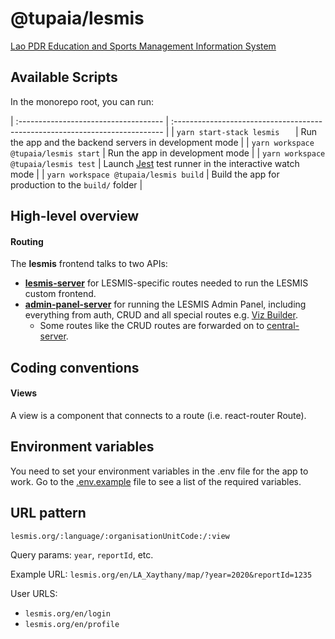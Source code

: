 # @tupaia/lesmis

[Lao PDR Education and Sports Management Information System](https://lesmis.edu.la)

## Available Scripts

In the monorepo root, you can run:

| :------------------------------------ | :--------------------------------------------------------------------------- |
| `yarn start-stack lesmis   `            | Run the app and the backend servers in development mode                     |
| `yarn workspace @tupaia/lesmis start`                          | Run the app in development mode                                             |
| `yarn workspace @tupaia/lesmis test`  | Launch [Jest](https://jestjs.io) test runner in the interactive watch mode |
| `yarn workspace @tupaia/lesmis build` | Build the app for production to the `build/` folder                         |

## High-level overview

#### Routing

The **lesmis** frontend talks to two APIs:

- [**lesmis-server**](../lesmis-server/README.md) for LESMIS-specific routes needed to run the LESMIS custom frontend.
- [**admin-panel-server**](../admin-panel-server/README.md) for running the LESMIS Admin Panel, including everything from auth, CRUD and all special routes e.g. [Viz Builder](../admin-panel/README.md#viz-builder-app).
	- Some routes like the CRUD routes are forwarded on to [central-server](../central-server/README.md).

## Coding conventions

#### Views

A view is a component that connects to a route (i.e. react-router Route).

## Environment variables

You need to set your environment variables in the .env file for the app to work. Go to the [.env.example](.env.example) file to see a list of the required variables.

## URL pattern

```
lesmis.org/:language/:organisationUnitCode:/:view
```

Query params: `year`, `reportId`, etc.

Example URL: `lesmis.org/en/LA_Xaythany/map/?year=2020&reportId=1235`

User URLS:

- `lesmis.org/en/login`
- `lesmis.org/en/profile`